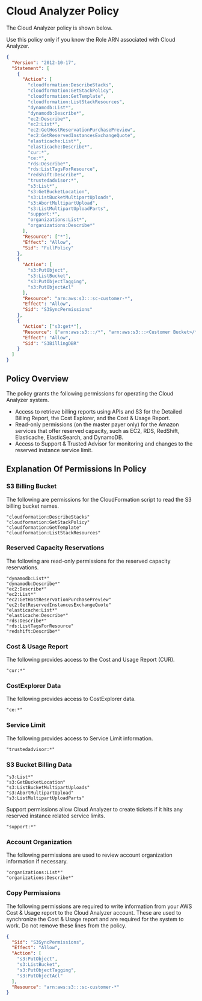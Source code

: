 # Cloud Analyzer Policy

The Cloud Analyzer policy is shown below.

Use this policy only if you know the Role ARN associated with Cloud Analyzer.

```json
{
  "Version": "2012-10-17",
  "Statement": [
    {
      "Action": [
        "cloudformation:DescribeStacks",
        "cloudformation:GetStackPolicy",
        "cloudformation:GetTemplate",
        "cloudformation:ListStackResources",
        "dynamodb:List*",
        "dynamodb:Describe*",
        "ec2:Describe*",
        "ec2:List*",
        "ec2:GetHostReservationPurchasePreview",
        "ec2:GetReservedInstancesExchangeQuote",
        "elasticache:List*",
        "elasticache:Describe*",
        "cur:*",
        "ce:*",
        "rds:Describe*",
        "rds:ListTagsForResource",
        "redshift:Describe*",
        "trustedadvisor:*",
        "s3:List*",
        "s3:GetBucketLocation",
        "s3:ListBucketMultipartUploads",
        "s3:AbortMultipartUpload",
        "s3:ListMultipartUploadParts",
        "support:*",
        "organizations:List*",
        "organizations:Describe*"
      ],
      "Resource": ["*"],
      "Effect": "Allow",
      "Sid": "FullPolicy"
    },
    {
      "Action": [
        "s3:PutObject",
        "s3:ListBucket",
        "s3:PutObjectTagging",
        "s3:PutObjectAcl"
      ],
      "Resource": "arn:aws:s3:::sc-customer-*",
      "Effect": "Allow",
      "Sid": "S3SyncPermissions"
    },
    {
      "Action": ["s3:get*"],
      "Resource": ["arn:aws:s3:::/*", "arn:aws:s3:::<Customer Bucket>/*"],
      "Effect": "Allow",
      "Sid": "S3BillingDBR"
    }
  ]
}
```

## Policy Overview

The policy grants the following permissions for operating the Cloud Analyzer system.

- Access to retrieve billing reports using APIs and S3 for the Detailed Billing Report, the Cost Explorer, and the Cost & Usage Report.
- Read-only permissions (on the master payer only) for the Amazon services that offer reserved capacity, such as EC2, RDS, RedShift, Elasticache, ElasticSearch, and DynamoDB.
- Access to Support & Trusted Advisor for monitoring and changes to the reserved instance service limit.

## Explanation Of Permissions In Policy

### S3 Billing Bucket

The following are permissions for the CloudFormation script to read the S3 billing bucket names.

```
"cloudformation:DescribeStacks"
"cloudformation:GetStackPolicy"
"cloudformation:GetTemplate"
"cloudformation:ListStackResources"
```

### Reserved Capacity Reservations

The following are read-only permissions for the reserved capacity reservations.

```
"dynamodb:List*"
"dynamodb:Describe*"
"ec2:Describe*"
"ec2:List*"
"ec2:GetHostReservationPurchasePreview"
"ec2:GetReservedInstancesExchangeQuote"
"elasticache:List*"
"elasticache:Describe*"
"rds:Describe*"
"rds:ListTagsForResource"
"redshift:Describe*"
```

### Cost & Usage Report

The following provides access to the Cost and Usage Report (CUR).

`"cur:*"`

### CostExplorer Data

The following provides access to CostExplorer data.

`"ce:*"`

### Service Limit

The following provides access to Service Limit information.

`"trustedadvisor:*"`

### S3 Bucket Billing Data

```
"s3:List*"
"s3:GetBucketLocation"
"s3:ListBucketMultipartUploads"
"s3:AbortMultipartUpload"
"s3:ListMultipartUploadParts"
```

Support permissions allow Cloud Analyzer to create tickets if it hits any reserved instance related service limits.

`"support:*"`

### Account Organization

The following permissions are used to review account organization information if necessary.

```
"organizations:List*"
"organizations:Describe*"
```

### Copy Permissions

The following permissions are required to write information from your AWS Cost & Usage report to the Cloud Analyzer account. These are used to synchronize the Cost & Usage report and are required for the system to work. Do not remove these lines from the policy.

```json
{
  "Sid": "S3SyncPermissions",
  "Effect": "Allow",
  "Action": [
    "s3:PutObject",
    "s3:ListBucket",
    "s3:PutObjectTagging",
    "s3:PutObjectAcl"
  ],
  "Resource": "arn:aws:s3:::sc-customer-*"
}
```
